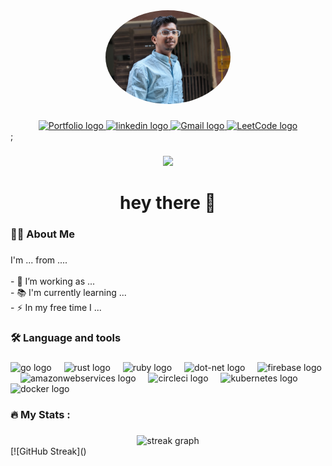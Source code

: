 <div align="center">
  <img height="150" src="https://github.com/mdmasleuddin76/mdmasleuddin76/blob/main/dp1.jpg"  style="border-radius: 50%;" />
</div>

###

<div align="center">
  <a href="https://masleuddin-portfolio.vercel.app/" target="_blank">
    <img
      src="https://img.shields.io/static/v1?message=LinkedIn&logo=linkedin&label=&color=0077B5&logoColor=white&labelColor=&style=for-the-badge"
      height="25"
      alt="Portfolio logo"
    />
  </a>
  <a href="https://www.linkedin.com/in/md-masleuddin-956938225/" target="_blank">
    <img
      src="https://img.shields.io/static/v1?message=LinkedIn&logo=linkedin&label=&color=0077B5&logoColor=white&labelColor=&style=for-the-badge"
      height="25"
      alt="linkedin logo"
    />
  </a>
  <a href="mailto:mdmasleuddin8008@gmail.com" target="_blank">
    <img
      src="
    https://img.shields.io/badge/Gmail-D14836?style=for-the-badge&logo=gmail&logoColor=white"
      height="25"
      alt="Gmail logo"
    />
  </a>
  <a href="https://leetcode.com/u/mdmasleuddin76/" target="_blank">
    <img
      src="
   https://img.shields.io/badge/-LeetCode-FFA116?style=for-the-badge&logo=LeetCode&logoColor=blac"
      height="25"
      alt="LeetCode logo"
    />
  </a>
</div>;


###

<div align="center">
  <img src="https://visitor-badge.laobi.icu/badge?page_id=mdmasleuddin76.mdmasleuddin76&"/>
</div>

###

<h1 align="center">hey there 👋</h1>

###

<h3 align="left">👩‍💻  About Me</h3>

###

<p align="left">I'm ... from ....<br><br>- 🔭 I’m working as ...<br>- 📚 I'm currently learning ...<br>- ⚡ In my free time I ...</p>

###

<h3 align="left">🛠 Language and tools</h3>

###

<div align="left">
  <img src="https://cdn.jsdelivr.net/gh/devicons/devicon/icons/go/go-original-wordmark.svg" height="40" alt="go logo"  />
  <img width="12" />
  <img src="https://cdn.jsdelivr.net/gh/devicons/devicon/icons/rust/rust-plain.svg" height="40" alt="rust logo"  />
  <img width="12" />
  <img src="https://cdn.jsdelivr.net/gh/devicons/devicon/icons/ruby/ruby-plain-wordmark.svg" height="40" alt="ruby logo"  />
  <img width="12" />
  <img src="https://cdn.jsdelivr.net/gh/devicons/devicon/icons/dot-net/dot-net-plain-wordmark.svg" height="40" alt="dot-net logo"  />
  <img width="12" />
  <img src="https://cdn.jsdelivr.net/gh/devicons/devicon/icons/firebase/firebase-plain-wordmark.svg" height="40" alt="firebase logo"  />
  <img width="12" />
  <img src="https://cdn.jsdelivr.net/gh/devicons/devicon/icons/amazonwebservices/amazonwebservices-original.svg" height="40" alt="amazonwebservices logo"  />
  <img width="12" />
  <img src="https://cdn.jsdelivr.net/gh/devicons/devicon/icons/circleci/circleci-plain.svg" height="40" alt="circleci logo"  />
  <img width="12" />
  <img src="https://cdn.jsdelivr.net/gh/devicons/devicon/icons/kubernetes/kubernetes-plain.svg" height="40" alt="kubernetes logo"  />
  <img width="12" />
  <img src="https://cdn.jsdelivr.net/gh/devicons/devicon/icons/docker/docker-plain-wordmark.svg" height="40" alt="docker logo"  />
</div>

###

<h3 align="left">🔥   My Stats :</h3>

###

<div align="center">
  <img src="https://streak-stats.demolab.com?user=mdmasleuddin76&theme=ocean-gradient&border_radius=39.6" height="220" alt="streak graph"  />
</div>
[![GitHub Streak]()

###
